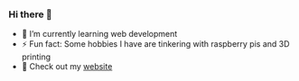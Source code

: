### Hi there 👋

- 🌱 I’m currently learning web development
- ⚡ Fun fact: Some hobbies I have are tinkering with raspberry pis and 3D printing
- 🧑 Check out my [website](https://www.jordonlee.com)
